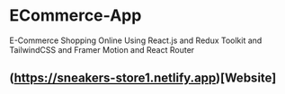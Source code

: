 # ECommerce-App
E-Commerce Shopping Online Using React.js and Redux Toolkit and TailwindCSS and Framer Motion and React Router
## (https://sneakers-store1.netlify.app)[Website]
